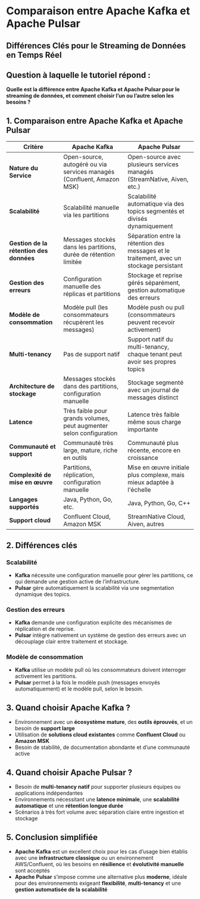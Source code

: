 # Comparaison entre Apache Kafka et Apache Pulsar  
## Différences Clés pour le Streaming de Données en Temps Réel

## Question à laquelle le tutoriel répond :

**Quelle est la différence entre Apache Kafka et Apache Pulsar pour le streaming de données, et comment choisir l’un ou l’autre selon les besoins ?**

## 1. Comparaison entre Apache Kafka et Apache Pulsar

| **Critère**                             | **Apache Kafka**                                         | **Apache Pulsar**                                        |
|-----------------------------------------|-----------------------------------------------------------|-----------------------------------------------------------|
| **Nature du Service**                   | Open-source, autogéré ou via services managés (Confluent, Amazon MSK) | Open-source avec plusieurs services managés (StreamNative, Aiven, etc.) |
| **Scalabilité**                         | Scalabilité manuelle via les partitions                  | Scalabilité automatique via des topics segmentés et divisés dynamiquement |
| **Gestion de la rétention des données** | Messages stockés dans les partitions, durée de rétention limitée | Séparation entre la rétention des messages et le traitement, avec un stockage persistant |
| **Gestion des erreurs**                | Configuration manuelle des réplicas et partitions         | Stockage et reprise gérés séparément, gestion automatique des erreurs |
| **Modèle de consommation**              | Modèle pull (les consommateurs récupèrent les messages)  | Modèle push ou pull (consommateurs peuvent recevoir activement) |
| **Multi-tenancy**                       | Pas de support natif                                      | Support natif du multi-tenancy, chaque tenant peut avoir ses propres topics |
| **Architecture de stockage**           | Messages stockés dans des partitions, configuration manuelle | Stockage segmenté avec un journal de messages distinct |
| **Latence**                             | Très faible pour grands volumes, peut augmenter selon configuration | Latence très faible même sous charge importante |
| **Communauté et support**              | Communauté très large, mature, riche en outils           | Communauté plus récente, encore en croissance |
| **Complexité de mise en œuvre**         | Partitions, réplication, configuration manuelle          | Mise en œuvre initiale plus complexe, mais mieux adaptée à l'échelle |
| **Langages supportés**                 | Java, Python, Go, etc.                                   | Java, Python, Go, C++                                    |
| **Support cloud**                      | Confluent Cloud, Amazon MSK                              | StreamNative Cloud, Aiven, autres                        |

## 2. Différences clés

### Scalabilité  
- **Kafka** nécessite une configuration manuelle pour gérer les partitions, ce qui demande une gestion active de l’infrastructure.  
- **Pulsar** gère automatiquement la scalabilité via une segmentation dynamique des topics.

### Gestion des erreurs  
- **Kafka** demande une configuration explicite des mécanismes de réplication et de reprise.  
- **Pulsar** intègre nativement un système de gestion des erreurs avec un découplage clair entre traitement et stockage.

### Modèle de consommation  
- **Kafka** utilise un modèle pull où les consommateurs doivent interroger activement les partitions.  
- **Pulsar** permet à la fois le modèle push (messages envoyés automatiquement) et le modèle pull, selon le besoin.

## 3. Quand choisir Apache Kafka ?

- Environnement avec un **écosystème mature**, des **outils éprouvés**, et un besoin de **support large**  
- Utilisation de **solutions cloud existantes** comme **Confluent Cloud** ou **Amazon MSK**  
- Besoin de stabilité, de documentation abondante et d’une communauté active

## 4. Quand choisir Apache Pulsar ?

- Besoin de **multi-tenancy natif** pour supporter plusieurs équipes ou applications indépendantes  
- Environnements nécessitant une **latence minimale**, une **scalabilité automatique** et une **rétention longue durée**  
- Scénarios à très fort volume avec séparation claire entre ingestion et stockage

## 5. Conclusion simplifiée

- **Apache Kafka** est un excellent choix pour les cas d’usage bien établis avec une **infrastructure classique** ou un environnement AWS/Confluent, où les besoins en **résilience** et **évolutivité manuelle** sont acceptés  
- **Apache Pulsar** s’impose comme une alternative plus **moderne**, idéale pour des environnements exigeant **flexibilité**, **multi-tenancy** et une **gestion automatisée de la scalabilité**

